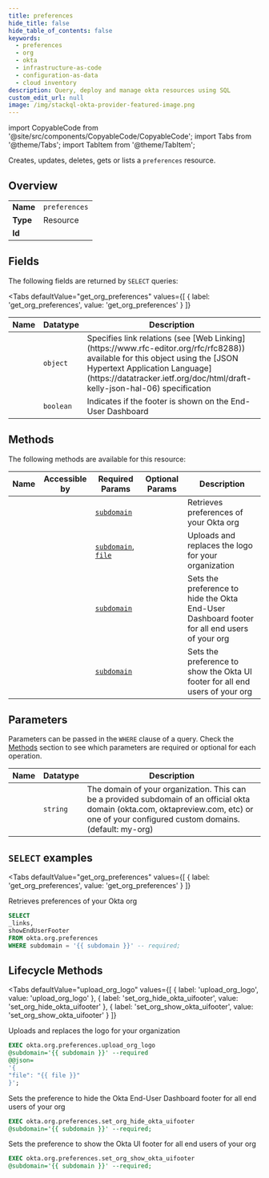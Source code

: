 ```yaml
--- 
title: preferences
hide_title: false
hide_table_of_contents: false
keywords:
  - preferences
  - org
  - okta
  - infrastructure-as-code
  - configuration-as-data
  - cloud inventory
description: Query, deploy and manage okta resources using SQL
custom_edit_url: null
image: /img/stackql-okta-provider-featured-image.png
---
```


import CopyableCode from '@site/src/components/CopyableCode/CopyableCode';
import Tabs from '@theme/Tabs';
import TabItem from '@theme/TabItem';

Creates, updates, deletes, gets or lists a <code>preferences</code> resource.

## Overview
<table><tbody>
<tr><td><b>Name</b></td><td><code>preferences</code></td></tr>
<tr><td><b>Type</b></td><td>Resource</td></tr>
<tr><td><b>Id</b></td><td><CopyableCode code="okta.org.preferences" /></td></tr>
</tbody></table>

## Fields

The following fields are returned by `SELECT` queries:

<Tabs
    defaultValue="get_org_preferences"
    values={[
        { label: 'get_org_preferences', value: 'get_org_preferences' }
    ]}
>
<TabItem value="get_org_preferences">

<table>
<thead>
    <tr>
    <th>Name</th>
    <th>Datatype</th>
    <th>Description</th>
    </tr>
</thead>
<tbody>
<tr>
    <td><CopyableCode code="_links" /></td>
    <td><code>object</code></td>
    <td>Specifies link relations (see [Web Linking](https://www.rfc-editor.org/rfc/rfc8288)) available for this object using the [JSON Hypertext Application Language](https://datatracker.ietf.org/doc/html/draft-kelly-json-hal-06) specification</td>
</tr>
<tr>
    <td><CopyableCode code="showEndUserFooter" /></td>
    <td><code>boolean</code></td>
    <td>Indicates if the footer is shown on the End-User Dashboard</td>
</tr>
</tbody>
</table>
</TabItem>
</Tabs>

## Methods

The following methods are available for this resource:

<table>
<thead>
    <tr>
    <th>Name</th>
    <th>Accessible by</th>
    <th>Required Params</th>
    <th>Optional Params</th>
    <th>Description</th>
    </tr>
</thead>
<tbody>
<tr>
    <td><a href="#get_org_preferences"><CopyableCode code="get_org_preferences" /></a></td>
    <td><CopyableCode code="select" /></td>
    <td><a href="#parameter-subdomain"><code>subdomain</code></a></td>
    <td></td>
    <td>Retrieves preferences of your Okta org</td>
</tr>
<tr>
    <td><a href="#upload_org_logo"><CopyableCode code="upload_org_logo" /></a></td>
    <td><CopyableCode code="exec" /></td>
    <td><a href="#parameter-subdomain"><code>subdomain</code></a>, <a href="#parameter-file"><code>file</code></a></td>
    <td></td>
    <td>Uploads and replaces the logo for your organization</td>
</tr>
<tr>
    <td><a href="#set_org_hide_okta_uifooter"><CopyableCode code="set_org_hide_okta_uifooter" /></a></td>
    <td><CopyableCode code="exec" /></td>
    <td><a href="#parameter-subdomain"><code>subdomain</code></a></td>
    <td></td>
    <td>Sets the preference to hide the Okta End-User Dashboard footer for all end users of your org</td>
</tr>
<tr>
    <td><a href="#set_org_show_okta_uifooter"><CopyableCode code="set_org_show_okta_uifooter" /></a></td>
    <td><CopyableCode code="exec" /></td>
    <td><a href="#parameter-subdomain"><code>subdomain</code></a></td>
    <td></td>
    <td>Sets the preference to show the Okta UI footer for all end users of your org</td>
</tr>
</tbody>
</table>

## Parameters

Parameters can be passed in the `WHERE` clause of a query. Check the [Methods](#methods) section to see which parameters are required or optional for each operation.

<table>
<thead>
    <tr>
    <th>Name</th>
    <th>Datatype</th>
    <th>Description</th>
    </tr>
</thead>
<tbody>
<tr id="parameter-subdomain">
    <td><CopyableCode code="subdomain" /></td>
    <td><code>string</code></td>
    <td>The domain of your organization. This can be a provided subdomain of an official okta domain (okta.com, oktapreview.com, etc) or one of your configured custom domains. (default: my-org)</td>
</tr>
</tbody>
</table>

## `SELECT` examples

<Tabs
    defaultValue="get_org_preferences"
    values={[
        { label: 'get_org_preferences', value: 'get_org_preferences' }
    ]}
>
<TabItem value="get_org_preferences">

Retrieves preferences of your Okta org

```sql
SELECT
_links,
showEndUserFooter
FROM okta.org.preferences
WHERE subdomain = '{{ subdomain }}' -- required;
```
</TabItem>
</Tabs>


## Lifecycle Methods

<Tabs
    defaultValue="upload_org_logo"
    values={[
        { label: 'upload_org_logo', value: 'upload_org_logo' },
        { label: 'set_org_hide_okta_uifooter', value: 'set_org_hide_okta_uifooter' },
        { label: 'set_org_show_okta_uifooter', value: 'set_org_show_okta_uifooter' }
    ]}
>
<TabItem value="upload_org_logo">

Uploads and replaces the logo for your organization

```sql
EXEC okta.org.preferences.upload_org_logo 
@subdomain='{{ subdomain }}' --required 
@@json=
'{
"file": "{{ file }}"
}';
```
</TabItem>
<TabItem value="set_org_hide_okta_uifooter">

Sets the preference to hide the Okta End-User Dashboard footer for all end users of your org

```sql
EXEC okta.org.preferences.set_org_hide_okta_uifooter 
@subdomain='{{ subdomain }}' --required;
```
</TabItem>
<TabItem value="set_org_show_okta_uifooter">

Sets the preference to show the Okta UI footer for all end users of your org

```sql
EXEC okta.org.preferences.set_org_show_okta_uifooter 
@subdomain='{{ subdomain }}' --required;
```
</TabItem>
</Tabs>
